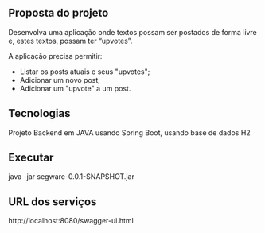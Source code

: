 ## Proposta do projeto

Desenvolva uma aplicação onde textos possam ser postados de forma livre e, estes textos, possam ter “upvotes”.

A aplicação precisa permitir:

- Listar os posts atuais e seus "upvotes";
- Adicionar um novo post;
- Adicionar um "upvote" a um post.


## Tecnologias
Projeto Backend em JAVA usando Spring Boot, usando base de dados H2

## Executar 
java -jar segware-0.0.1-SNAPSHOT.jar

## URL dos serviços
http://localhost:8080/swagger-ui.html
